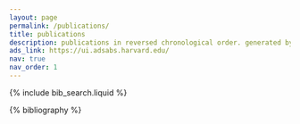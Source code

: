 ```yaml
---
layout: page
permalink: /publications/
title: publications
description: publications in reversed chronological order. generated by jekyll-scholar.
ads_link: https://ui.adsabs.harvard.edu/
nav: true
nav_order: 1
---
```


<!-- _pages/publications.md -->

<!-- Bibsearch Feature -->

{% include bib_search.liquid %}

<div class="publications">

{% bibliography %}

</div>
